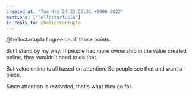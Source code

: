 ```yaml
---
created_at: "Tue May 24 23:55:21 +0000 2022"
mentions: ['hellostartupla']
in_reply_to: @hellostartupla
---
```


@hellostartupla I agree on all those points.

But I stand by my why. If people had more ownership in the value created online, they wouldn't need to do that.

But value online is all based on attention. So people see that and want a piece. 

Since attention is rewarded, that's what they go for.